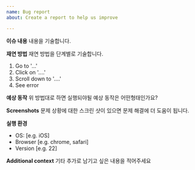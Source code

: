 ```yaml
---
name: Bug report
about: Create a report to help us improve

---
```


**이슈 내용**
내용을 기술합니다.

**재연 방법**
재연 방법을 단계별로 기술합니다.
1. Go to '...'
2. Click on '....'
3. Scroll down to '....'
4. See error

**예상 동작**
위 방법대로 하면 실행되야될 예상 동작은 어떤형태인가요?

**Screenshots**
문제 상황에 대한 스크린 샷이 있으면 문제 해결에 더 도움이 됩니다.

**실행 환경**
 - OS: [e.g. iOS]
 - Browser [e.g. chrome, safari]
 - Version [e.g. 22]

**Additional context**
기타 추가로 남기고 싶은 내용을 적어주세요
